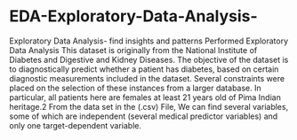 # EDA-Exploratory-Data-Analysis-
Exploratory Data Analysis- find insights and patterns 
Performed Exploratory Data Analysis
This dataset is originally from the National Institute of Diabetes and Digestive and Kidney
Diseases. The objective of the dataset is to diagnostically predict whether a patient has diabetes,
based on certain diagnostic measurements included in the dataset. Several constraints were placed
on the selection of these instances from a larger database. In particular, all patients here are females
at least 21 years old of Pima Indian heritage.2
From the data set in the (.csv) File, We can find several variables, some of which are independent
(several medical predictor variables) and only one target-dependent variable.
